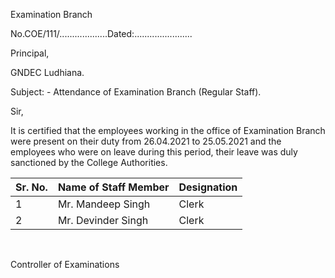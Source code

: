 Examination Branch

No.COE/111/...................Dated:.......................


Principal,

GNDEC Ludhiana.

Subject: - Attendance of Examination Branch (Regular Staff).

Sir,

It is certified that the employees working in the office of Examination Branch were present on their duty from 26.04.2021 to 25.05.2021 and the employees who were on leave during this period, their leave was duly sanctioned by the College Authorities.

| Sr. No. | Name of Staff Member | Designation |
|---------|----------------------|-------------|
| 1       | Mr. Mandeep Singh    | Clerk       |
| 2       | Mr. Devinder Singh   | Clerk       |

</br>


Controller of Examinations
